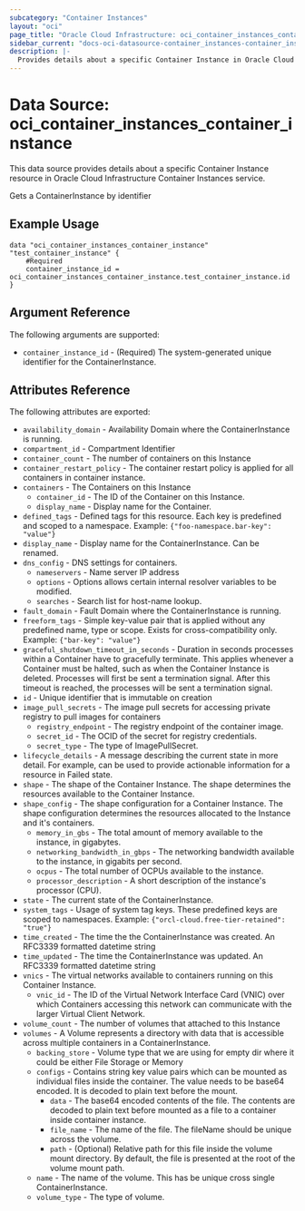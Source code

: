 ```yaml
---
subcategory: "Container Instances"
layout: "oci"
page_title: "Oracle Cloud Infrastructure: oci_container_instances_container_instance"
sidebar_current: "docs-oci-datasource-container_instances-container_instance"
description: |-
  Provides details about a specific Container Instance in Oracle Cloud Infrastructure Container Instances service
---
```


# Data Source: oci_container_instances_container_instance
This data source provides details about a specific Container Instance resource in Oracle Cloud Infrastructure Container Instances service.

Gets a ContainerInstance by identifier

## Example Usage

```hcl
data "oci_container_instances_container_instance" "test_container_instance" {
	#Required
	container_instance_id = oci_container_instances_container_instance.test_container_instance.id
}
```

## Argument Reference

The following arguments are supported:

* `container_instance_id` - (Required) The system-generated unique identifier for the ContainerInstance.


## Attributes Reference

The following attributes are exported:

* `availability_domain` - Availability Domain where the ContainerInstance is running.
* `compartment_id` - Compartment Identifier
* `container_count` - The number of containers on this Instance
* `container_restart_policy` - The container restart policy is applied for all containers in container instance.
* `containers` - The Containers on this Instance
	* `container_id` - The ID of the Container on this Instance.
	* `display_name` - Display name for the Container.
* `defined_tags` - Defined tags for this resource. Each key is predefined and scoped to a namespace. Example: `{"foo-namespace.bar-key": "value"}` 
* `display_name` - Display name for the ContainerInstance. Can be renamed.
* `dns_config` - DNS settings for containers.
	* `nameservers` - Name server IP address
	* `options` - Options allows certain internal resolver variables to be modified.
	* `searches` - Search list for host-name lookup.
* `fault_domain` - Fault Domain where the ContainerInstance is running.
* `freeform_tags` - Simple key-value pair that is applied without any predefined name, type or scope. Exists for cross-compatibility only. Example: `{"bar-key": "value"}` 
* `graceful_shutdown_timeout_in_seconds` - Duration in seconds processes within a Container have to gracefully terminate. This applies whenever a Container must be halted, such as when the Container Instance is deleted. Processes will first be sent a termination signal. After this timeout is reached, the processes will be sent a termination signal.
* `id` - Unique identifier that is immutable on creation
* `image_pull_secrets` - The image pull secrets for accessing private registry to pull images for containers
	* `registry_endpoint` - The registry endpoint of the container image.
	* `secret_id` - The OCID of the secret for registry credentials.
	* `secret_type` - The type of ImagePullSecret.
* `lifecycle_details` - A message describing the current state in more detail. For example, can be used to provide actionable information for a resource in Failed state. 
* `shape` - The shape of the Container Instance. The shape determines the resources available to the Container Instance.
* `shape_config` - The shape configuration for a Container Instance. The shape configuration determines the resources allocated to the Instance and it's containers. 
	* `memory_in_gbs` - The total amount of memory available to the instance, in gigabytes. 
	* `networking_bandwidth_in_gbps` - The networking bandwidth available to the instance, in gigabits per second. 
	* `ocpus` - The total number of OCPUs available to the instance. 
	* `processor_description` - A short description of the instance's processor (CPU). 
* `state` - The current state of the ContainerInstance.
* `system_tags` - Usage of system tag keys. These predefined keys are scoped to namespaces. Example: `{"orcl-cloud.free-tier-retained": "true"}` 
* `time_created` - The time the the ContainerInstance was created. An RFC3339 formatted datetime string
* `time_updated` - The time the ContainerInstance was updated. An RFC3339 formatted datetime string
* `vnics` - The virtual networks available to containers running on this Container Instance.
	* `vnic_id` - The ID of the Virtual Network Interface Card (VNIC) over which Containers accessing this network can communicate with the larger Virtual Client Network. 
* `volume_count` - The number of volumes that attached to this Instance
* `volumes` - A Volume represents a directory with data that is accessible across multiple containers in a ContainerInstance. 
	* `backing_store` - Volume type that we are using for empty dir where it could be either File Storage or Memory
	* `configs` - Contains string key value pairs which can be mounted as individual files inside the container. The value needs to be base64 encoded. It is decoded to plain text before the mount. 
		* `data` - The base64 encoded contents of the file. The contents are decoded to plain text before mounted as a file to a container inside container instance. 
		* `file_name` - The name of the file. The fileName should be unique across the volume. 
		* `path` - (Optional) Relative path for this file inside the volume mount directory. By default, the file is presented at the root of the volume mount path. 
	* `name` - The name of the volume. This has be unique cross single ContainerInstance. 
	* `volume_type` - The type of volume.

